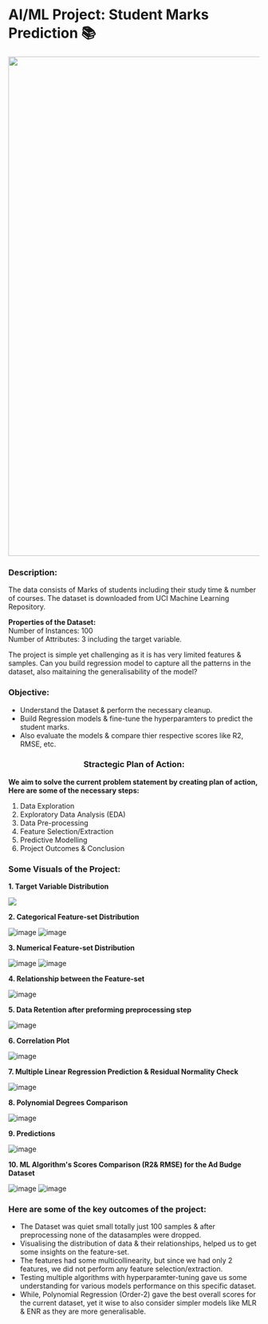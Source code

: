# AI/ML Project: Student Marks Prediction 📚
<p align="center"><img src="https://user-images.githubusercontent.com/54996245/142776524-363e18eb-cee9-48ce-9880-de372488161e.jpg" style="width: 1000px;"/></p>

### Description:

The data consists of Marks of students including their study time & number of courses. The dataset is downloaded from UCI Machine Learning Repository.

**Properties of the Dataset:** \
Number of Instances: 100\
Number of Attributes: 3 including the target variable.

The project is simple yet challenging as it is has very limited features & samples. Can you build regression model to capture all the patterns in the dataset, also maitaining the generalisability of the model?

### Objective:
- Understand the Dataset & perform the necessary cleanup.
- Build Regression models & fine-tune the hyperparamters to predict the student marks.
- Also evaluate the models & compare thier respective scores like R2, RMSE, etc.

### <center> Stractegic Plan of Action:
  
**We aim to solve the current problem statement by creating plan of action, Here are some of the necessary steps:**
1. Data Exploration
2. Exploratory Data Analysis (EDA)
3. Data Pre-processing
4. Feature Selection/Extraction
5. Predictive Modelling
6. Project Outcomes & Conclusion

### Some Visuals of the Project:
**1. Target Variable Distribution**

<p align="left"><img src="https://user-images.githubusercontent.com/54996245/142776603-1f060bd7-7929-499a-99d6-415bedd211b4.png" /></p>

**2. Categorical Feature-set Distribution**
  
![image](https://user-images.githubusercontent.com/54996245/142776610-1466c50e-76be-4130-bd6f-f7ded8d6c036.png)
![image](https://user-images.githubusercontent.com/54996245/142776614-917c4679-b2ba-4bcd-88e5-c0924879450b.png)

**3. Numerical Feature-set Distribution**

![image](https://user-images.githubusercontent.com/54996245/142776650-9319526e-3a19-446d-a4be-4d1fdc090f19.png)
![image](https://user-images.githubusercontent.com/54996245/142776644-1ff37a2e-d4dd-4fd3-9e9b-62e43ba07084.png)


**4. Relationship between the Feature-set**

![image](https://user-images.githubusercontent.com/54996245/142776682-e8e4a052-209a-4caa-8ae2-096ada20a1a7.png)

**5. Data Retention after preforming preprocessing step**

![image](https://user-images.githubusercontent.com/54996245/142776685-dcfdb6d5-f956-4a8d-becd-3ccb67025644.png)

**6. Correlation Plot**

![image](https://user-images.githubusercontent.com/54996245/142776693-f2c3b455-8aaf-4b92-a2ce-e80e05523e03.png)

**7. Multiple Linear Regression Prediction & Residual Normality Check**

![image](https://user-images.githubusercontent.com/54996245/142776700-3bdd0ffd-c5fb-485f-bd2b-6c681cdeeebb.png)

**8. Polynomial Degrees Comparison**

![image](https://user-images.githubusercontent.com/54996245/142776711-01dc9a9a-9372-4394-b3a1-ecb243ced249.png)

**9. Predictions**

![image](https://user-images.githubusercontent.com/54996245/142776716-722f804a-6b40-4ebe-99a7-0b8cef3989ae.png)


**10. ML Algorithm's Scores Comparison (R2& RMSE) for the Ad Budge Dataset**

![image](https://user-images.githubusercontent.com/54996245/142776722-bdf15220-9c4b-4a11-a23e-e98f83f1cc81.png)
![image](https://user-images.githubusercontent.com/54996245/142776728-79c85193-41cf-4c3c-a60b-d94eeb728c05.png)


### Here are some of the key outcomes of the project:
- The Dataset was quiet small totally just 100 samples & after preprocessing none of the datasamples were dropped. 
- Visualising the distribution of data & their relationships, helped us to get some insights on the feature-set.
- The features had some multicollinearity, but since we had only 2 features, we did not perform any feature selection/extraction.
- Testing multiple algorithms with hyperparamter-tuning gave us some understanding for various models performance on this specific dataset.
- While, Polynomial Regression (Order-2) gave the best overall scores for the current dataset, yet it wise to also consider simpler models like MLR & ENR as they are more generalisable.
